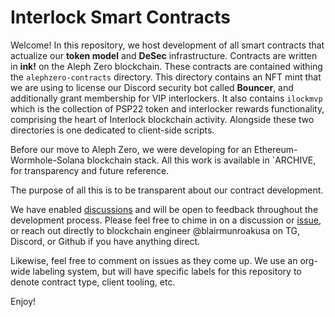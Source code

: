 # Interlock Smart Contracts

Welcome! In this repository, we host development of all smart contracts that actualize our **token model** and **DeSec** infrastructure. Contracts are written in **ink!** on the Aleph Zero blockchain. These contracts are contained withing the `alephzero-contracts` directory. This directory contains an NFT mint that we are using to license our Discord security bot called **Bouncer**, and additionally grant membership for VIP interlockers. It also contains `ilockmvp` which is the collection of PSP22 token and interlocker rewards functionality, comprising the heart of Interlock blockchain activity. Alongside these two directories is one dedicated to client-side scripts.

Before our move to Aleph Zero, we were developing for an Ethereum-Wormhole-Solana blockchain stack. All this work is available in `ARCHIVE, for transparency and future reference.

The purpose of all this is to be transparent about our contract development.

We have enabled [discussions](https://github.com/interlock-network/INTR-smartcontracts/discussions) and will be open to feedback throughout the development process. Please feel free to chime in on a discussion or [issue](https://github.com/interlock-network/INTR-smartcontracts/issues), or reach out directly to blockchain engineer @blairmunroakusa on TG, Discord, or Github if you have anything direct.

Likewise, feel free to comment on issues as they come up. We use an org-wide labeling system, but will have specific labels for this repository to denote contract type, client tooling, etc.

Enjoy!

